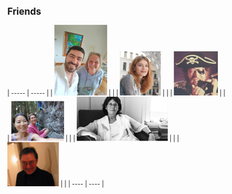 ## Friends
| ----- | ----- |
| <img src="../assets/images/george.jpg" width="120px" /> |  |
| <img src="../assets/images/sozita_goudouna.jpg" height="100px" /> |  |
| <img src="../assets/images/hector.jpg" height="100px" width="100px" /> |  |
| <img src="../assets/images/anto_soo.jpg" width="120px" /> |  |
| <img src="../assets/images/marlena-politopoulou.jpg" height="100px" /> |  |
| <img src="../assets/images/spilios.jpg" height="100px" /> |  |
| ---- | ---- |
